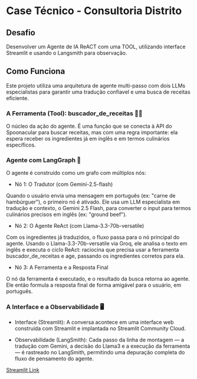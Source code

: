 # Case Técnico - Consultoria Distrito

## Desafio

Desenvolver um Agente de IA ReACT com uma TOOL, utilizando interface Streamlit e usando o Langsmith para observação.

## Como Funciona

Este projeto utiliza uma arquitetura de agente multi-passo com dois LLMs especialistas para garantir uma tradução confiavel e uma busca de receitas eficiente.

### A Ferramenta (Tool): buscador_de_receitas 🧑‍🍳

O núcleo da ação do agente. É uma função que se conecta à API do Spoonacular para buscar receitas, mas com uma regra importante: ela espera receber os ingredientes já em inglês e em termos culinários específicos.

### Agente com LangGraph 🧠

O agente é construído como um grafo com múltiplos nós:

* Nó 1: O Tradutor (com Gemini-2.5-flash)

Quando o usuário envia uma mensagem em português (ex: "carne de hambúrguer"), o primeiro nó é ativado. Ele usa um LLM especialista em tradução e contexto, o Gemini 2.5 Flash, para converter o input para termos culinários precisos em inglês (ex: "ground beef").

* Nó 2: O Agente ReAct (com Llama-3.3-70b-versatile)

Com os ingredientes já traduzidos, o fluxo passa para o nó principal do agente. Usando o Llama-3.3-70b-versatile via Groq, ele analisa o texto em inglês e executa o ciclo ReAct: raciocina que precisa usar a ferramenta buscador_de_receitas e age, passando os ingredientes corretos para ela.

* Nó 3: A Ferramenta e a Resposta Final
 
O nó da ferramenta é executado, e o resultado da busca retorna ao agente. Ele então formula a resposta final de forma amigável para o usuário, em português.

### A Interface e a Observabilidade 🖥️

* Interface (Streamlit): A conversa acontece em uma interface web construída com Streamlit e implantada no Streamlit Community Cloud.

* Observabilidade (LangSmith): Cada passo da linha de montagem — a tradução com Gemini, a decisão do Llama3 e a execução da ferramenta — é rastreado no LangSmith, permitindo uma depuração completa do fluxo de pensamento do agente.

[Streamlit Link](https://case-distrito-6pvyqudt4vftoggg8puhxw.streamlit.app/)
